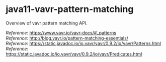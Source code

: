 # java11-vavr-pattern-matching
Overview of vavr pattern matching API.

_Reference_: https://www.vavr.io/vavr-docs/#_patterns  
_Reference_: http://blog.vavr.io/pattern-matching-essentials/  
_Reference_: https://static.javadoc.io/io.vavr/vavr/0.9.2/io/vavr/Patterns.html  
_Reference_: https://static.javadoc.io/io.vavr/vavr/0.9.2/io/vavr/Predicates.html
